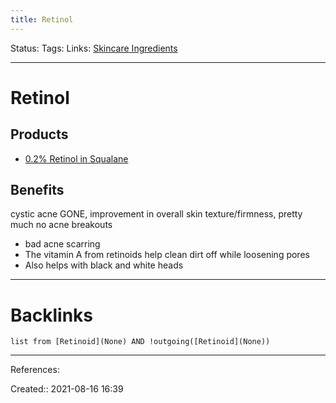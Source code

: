 ```yaml
---
title: Retinol
---
```

Status: 
Tags: 
Links: [Skincare Ingredients](out/skincare-ingredients.md)
___
# Retinol
## Products
- [0.2% Retinol in Squalane](https://theordinary.deciem.com/ca/rdn-retinol-02pct-in-squalane-30ml.html)
## Benefits
cystic acne GONE, improvement in overall skin texture/firmness, pretty much no acne breakouts
- bad acne scarring
- The vitamin A from retinoids help clean dirt off while loosening pores
- Also helps with black and white heads
___
# Backlinks
```dataview
list from [Retinoid](None) AND !outgoing([Retinoid](None))
```
___
References:

Created:: 2021-08-16 16:39
